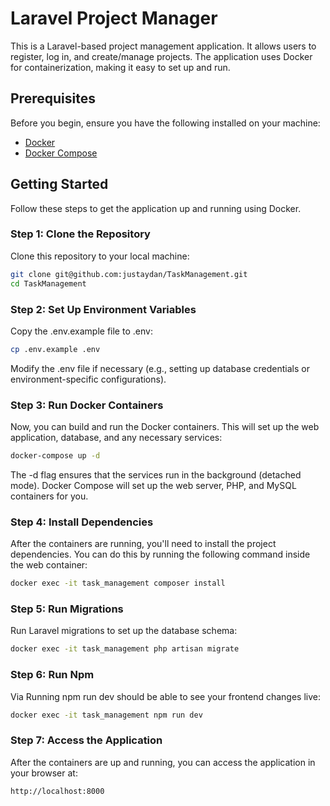 # Laravel Project Manager

This is a Laravel-based project management application. It allows users to register, log in, and create/manage projects. The application uses Docker for containerization, making it easy to set up and run.

## Prerequisites

Before you begin, ensure you have the following installed on your machine:
- [Docker](https://www.docker.com/get-started)
- [Docker Compose](https://docs.docker.com/compose/install/)

## Getting Started

Follow these steps to get the application up and running using Docker.

### Step 1: Clone the Repository

Clone this repository to your local machine:

```bash
git clone git@github.com:justaydan/TaskManagement.git
cd TaskManagement
```
### Step 2: Set Up Environment Variables

Copy the .env.example file to .env:
```bash
cp .env.example .env
```
Modify the .env file if necessary (e.g., setting up database credentials or environment-specific configurations).

### Step 3: Run Docker Containers
Now, you can build and run the Docker containers. This will set up the web application, database, and any necessary services:
```bash
docker-compose up -d
```
The -d flag ensures that the services run in the background (detached mode).
Docker Compose will set up the web server, PHP, and MySQL containers for you.

### Step 4: Install Dependencies
After the containers are running, you'll need to install the project dependencies. You can do this by running the following command inside the web container:
```bash
docker exec -it task_management composer install
```

### Step 5: Run Migrations
Run Laravel migrations to set up the database schema:
```bash
docker exec -it task_management php artisan migrate

```

### Step 6: Run Npm
Via Running npm run dev should be able to see your frontend changes live:
```bash
docker exec -it task_management npm run dev

```

### Step 7: Access the Application
After the containers are up and running, you can access the application in your browser at:

```bash
http://localhost:8000
```
